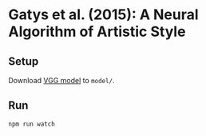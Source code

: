 # Gatys et al. (2015): A Neural Algorithm of Artistic Style

## Setup
Download [VGG model](https://github.com/DavidCai1993/vgg19-tensorflowjs-model/tree/master/model) to `model/`.

## Run
`npm run watch`

